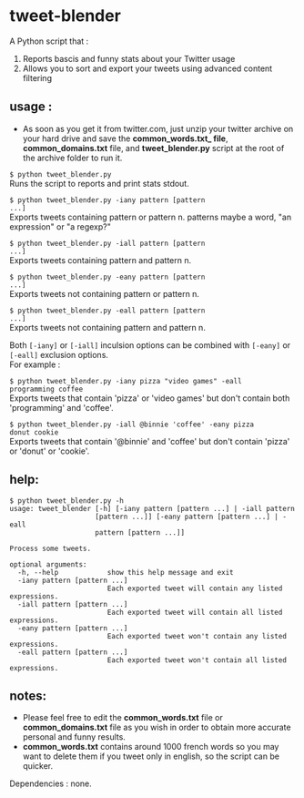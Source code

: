 tweet-blender
=============

A Python script that : 

1. Reports bascis and funny stats about your Twitter usage  
2. Allows you to sort and export your tweets using advanced content filtering

usage :
-------
- As soon as you get it from twitter.com, just unzip your twitter archive on your hard drive and save the **common_words.txt_ file**, **common_domains.txt** file, and **tweet_blender.py** script at the root of the archive folder to run it.  

<code>$ python tweet_blender.py</code>  
Runs the script to reports and print stats stdout.  

<code>$ python tweet_blender.py -iany pattern [pattern ...]</code>  
Exports tweets containing pattern or pattern n. patterns maybe a word, "an expression" or "a regexp?"  

<code>$ python tweet_blender.py -iall pattern [pattern ...]</code>  
Exports tweets containing pattern and pattern n.  

<code>$ python tweet_blender.py -eany pattern [pattern ...]</code>  
Exports tweets not containing pattern or pattern n.  

<code>$ python tweet_blender.py -eall pattern [pattern ...]</code>  
Exports tweets not containing pattern and pattern n.  

Both <code>[-iany]</code> or <code>[-iall]</code> inculsion options can be combined with <code>[-eany]</code> or <code>[-eall]</code> exclusion options.  
For example :  

<code>$ python tweet_blender.py -iany pizza "video games" -eall programming coffee</code>  
Exports tweets that contain 'pizza' or 'video games' but don't contain both 'programming' and 'coffee'.  

<code>$ python tweet_blender.py -iall @binnie 'coffee' -eany pizza donut cookie</code>  
Exports tweets that contain '@binnie' and 'coffee' but don't contain 'pizza' or 'donut' or 'cookie'.  

help:
-----

<pre><code>$ python tweet_blender.py -h   
usage: tweet_blender [-h] [-iany pattern [pattern ...] | -iall pattern  
                     [pattern ...]] [-eany pattern [pattern ...] | -eall      
                     pattern [pattern ...]]
                     
Process some tweets. 

optional arguments:      
  -h, --help            show this help message and exit  
  -iany pattern [pattern ...]  
                        Each exported tweet will contain any listed expressions.  
  -iall pattern [pattern ...]  
                        Each exported tweet will contain all listed expressions.  
  -eany pattern [pattern ...]  
                        Each exported tweet won't contain any listed expressions.  
  -eall pattern [pattern ...]  
                        Each exported tweet won't contain all listed expressions.  
</code></pre>
notes:
------

- Please feel free to edit the **common_words.txt** file or **common_domains.txt** file as you wish in order to obtain more accurate personal and funny results.  
- **common_words.txt** contains around 1000 french words so you may want to delete them if you tweet only in english, so the script can be quicker.  

Dependencies : none.
